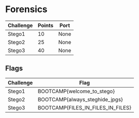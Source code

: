 # Forensics

| Challenge           | Points | Port |
| --------------------| ------ | ---- |
| Stego1              |  10    | None |
| Stego2              |  25    | None |
| Stego3              |  40    | None |

## Flags

| Challenge           | Flag                                            |
| ------------------- | ----------------------------------------------- |
| Stego1              | BOOTCAMP{welcome_to_stego}                      |
| Stego2              | BOOTCAMP{always_steghide_jpgs}                  |
| Stego3              | BOOTCAMP{FILES_IN_FILES_IN_FILES}               |

